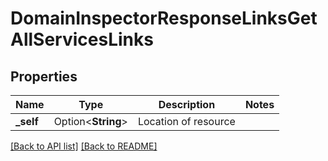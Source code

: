 # DomainInspectorResponseLinksGetAllServicesLinks

## Properties

Name | Type | Description | Notes
------------ | ------------- | ------------- | -------------
**_self** | Option<**String**> | Location of resource | 

[[Back to API list]](../README.md#documentation-for-api-endpoints) [[Back to README]](../README.md)


